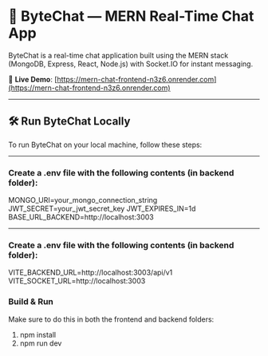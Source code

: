 # 💬 ByteChat — MERN Real-Time Chat App

ByteChat is a real-time chat application built using the MERN stack (MongoDB, Express, React, Node.js) with Socket.IO for instant messaging.

🚀 **Live Demo**: [https://mern-chat-frontend-n3z6.onrender.com](https://mern-chat-frontend-n3z6.onrender.com)

---

## 🛠️ Run ByteChat Locally

To run ByteChat on your local machine, follow these steps:

---

### Create a .env file with the following contents (in backend folder):

MONGO_URI=your_mongo_connection_string
JWT_SECRET=your_jwt_secret_key
JWT_EXPIRES_IN=1d
BASE_URL_BACKEND=http://localhost:3003

---

### Create a .env file with the following contents (in backend folder):

VITE_BACKEND_URL=http://localhost:3003/api/v1
VITE_SOCKET_URL=http://localhost:3003

### Build & Run

Make sure to do this in both the frontend and backend folders:

1. npm install
2. npm run dev
